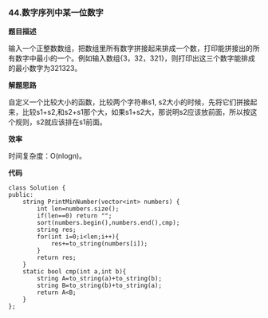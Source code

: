 ### 44.数字序列中某一位数字

**题目描述**

输入一个正整数数组，把数组里所有数字拼接起来排成一个数，打印能拼接出的所有数字中最小的一个。例如输入数组{3，32，321}，则打印出这三个数字能排成的最小数字为321323。 

**解题思路**

自定义一个比较大小的函数，比较两个字符串s1, s2大小的时候，先将它们拼接起来，比较s1+s2,和s2+s1那个大，如果s1+s2大，那说明s2应该放前面，所以按这个规则，s2就应该排在s1前面。

**效率**

时间复杂度：O(nlogn)。

**代码**

```
class Solution {
public:
    string PrintMinNumber(vector<int> numbers) {
        int len=numbers.size();
        if(len==0) return "";
        sort(numbers.begin(),numbers.end(),cmp);
        string res;
        for(int i=0;i<len;i++){
            res+=to_string(numbers[i]);
        }
        return res;
    }
    static bool cmp(int a,int b){
        string A=to_string(a)+to_string(b);
        string B=to_string(b)+to_string(a);
        return A<B;
    }
};
```

